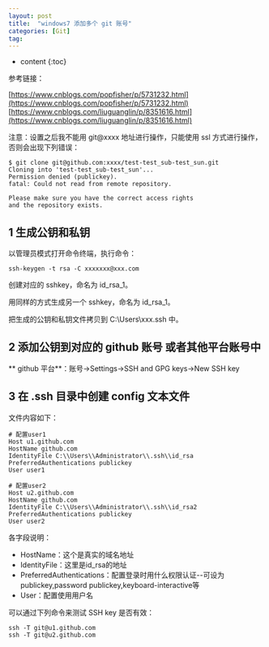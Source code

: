 ```yaml
---
layout: post
title:  "windows7 添加多个 git 账号"
categories: [Git]
tag:
---
```


* content
{:toc}


参考链接：

[https://www.cnblogs.com/popfisher/p/5731232.html](https://www.cnblogs.com/popfisher/p/5731232.html)
[https://www.cnblogs.com/liuguanglin/p/8351616.html](https://www.cnblogs.com/liuguanglin/p/8351616.html)

注意：设置之后我不能用 git@xxxx 地址进行操作，只能使用 ssl 方式进行操作，否则会出现下列错误：

    $ git clone git@github.com:xxxx/test-test_sub-test_sun.git
    Cloning into 'test-test_sub-test_sun'...
    Permission denied (publickey).
    fatal: Could not read from remote repository.
    
    Please make sure you have the correct access rights
    and the repository exists.

## 1 生成公钥和私钥

以管理员模式打开命令终端，执行命令：

    ssh-keygen -t rsa -C xxxxxxx@xxx.com
    
创建对应的 sshkey，命名为 id_rsa_1。

用同样的方式生成另一个 sshkey，命名为 id_rsa_1。

把生成的公钥和私钥文件拷贝到 C:\Users\xxx\.ssh 中。

## 2 添加公钥到对应的 github 账号 或者其他平台账号中

** github 平台**：账号->Settings->SSH and GPG keys->New SSH key

## 3 在 .ssh 目录中创建 config 文本文件

文件内容如下：

    # 配置user1 
    Host u1.github.com
    HostName github.com
    IdentityFile C:\\Users\\Administrator\\.ssh\\id_rsa
    PreferredAuthentications publickey
    User user1
    
    # 配置user2
    Host u2.github.com
    HostName github.com
    IdentityFile C:\\Users\\Administrator\\.ssh\\id_rsa2
    PreferredAuthentications publickey
    User user2

各字段说明：

- HostName：这个是真实的域名地址
- IdentityFile：这里是id_rsa的地址
- PreferredAuthentications：配置登录时用什么权限认证--可设为publickey,password publickey,keyboard-interactive等
- User：配置使用用户名

可以通过下列命令来测试 SSH key 是否有效：

    ssh -T git@u1.github.com
    ssh -T git@u2.github.com